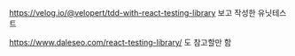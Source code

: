 https://velog.io/@velopert/tdd-with-react-testing-library 보고 작성한 유닛테스트

https://www.daleseo.com/react-testing-library/ 도 참고할만 함
